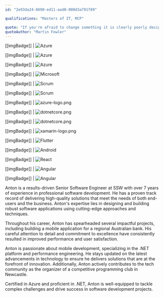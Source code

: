 ```yaml
---
id: "2e93da24-8690-ed11-aad0-000d3a791f89"

qualifications: "Masters of IT, MCP"

quote: "If you're afraid to change something it is clearly poorly designed."
quoteAuthor: "Martin Fowler"
---
```



[[imgBadge]]
| ![Azure](../badges/Certification-microsoft-azure-ai-engineer-associate.png)

[[imgBadge]]
| ![Azure](../badges/Certification-microsoft-azure-ai-fundamentals.png)

[[imgBadge]]
| ![Azure](../badges/Certification-microsoft-azure-fundamentals.png)

[[imgBadge]]
| ![Microsoft](../badges/Certification-microsoft-professional.jpg)

[[imgBadge]]
| ![Scrum](../badges/Certification-scrumalliance-owner-1.png)

[[imgBadge]]
| ![Scrum](../badges/Certification-scrumalliance-master.png)

[[imgBadge]]
| ![azure-logo.png](../badges/Business-microsoft-azure.png)

[[imgBadge]]
| ![dotnetcore.png](../badges/Developer-dotnet-core.png)

[[imgBadge]]
| ![dotnetcore.png](../badges/Developer-c-sharp.png)

[[imgBadge]]
| ![xamarin-logo.png](../badges/Developer-xamarin.png)

[[imgBadge]]
| ![Flutter](../badges/Developer-flutter.png)

[[imgBadge]]
| ![Android](../badges/Designer-mobile-android.png)

[[imgBadge]]
| ![React](../badges/Developer-react.png)

[[imgBadge]]
| ![Angular](../badges/Developer-angular.png)

[[imgBadge]]
| ![Angular](../badges/Developer-python.png)



Anton is a results-driven Senior Software Engineer at SSW with over 7 years of experience in professional software development. He has a proven track record of delivering high-quality solutions that meet the needs of both end-users and the business. Anton's expertise lies in designing and building robust software applications using cutting-edge approaches and techniques.

Throughout his career, Anton has spearheaded several impactful projects, including building a mobile application for a regional Australian bank. His careful attention to detail and commitment to excellence have consistently resulted in improved performance and user satisfaction.

Anton is passionate about mobile development, specializing in the .NET platform and performance engineering. He stays updated on the latest advancements in technology to ensure he delivers solutions that are at the forefront of innovation. Additionally, Anton actively contributes to the tech community as the organizer of a competitive programming club in Newcastle.

Certified in Azure and proficient in .NET, Anton is well-equipped to tackle complex challenges and drive success in software development projects.
